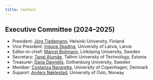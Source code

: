 ```yaml
---
title: Contact
---
```


## Executive Committee (2024–2025)

- President: [Jörg Tiedemann](https://researchportal.helsinki.fi/en/persons/j%C3%B6rg-tiedemann), Helsinki University, Finland
- Vice President: [Inguna Skadiņa](https://ailab.lv/en/people/inguna-skadina/), University of Latvia, Latvia
- Editor-in-chief: [Marcel Bollmann](https://marcel.bollmann.me/), Linköping University, Sweden
- Secretary: [Tanel Alumäe](https://taltech.ee/en/person/tanel-alumae), Tallinn University of Technology, Estonia
- Treasurer: [Dana Dannélls](https://spraakbanken.gu.se/en/about/staff/dana), Gothenburg University, Sweden
- Member: [Costanza Navaretta](https://nors.ku.dk/english/staff/?pure=en/persons/53191), University of Copenhagen, Denmark
- Support: [Anders Nøklestad](https://www.hf.uio.no/personer/adm/fak/forskning/noklesta/index.html), University of Oslo, Norway

